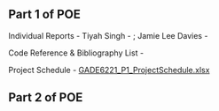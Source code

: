Part 1 of POE 
------------------------------------------------------------------------------------------------------------------------------------------------------------------------------------------------
Individual Reports - Tiyah Singh - ;  Jamie Lee Davies -

Code Reference & Bibliography List - 

Project Schedule - [GADE6221_P1_ProjectSchedule.xlsx](https://github.com/user-attachments/files/19558223/GADE6221_P1_ProjectSchedule.xlsx)

Part 2 of POE
------------------------------------------------------------------------------------------------------------------------------------------------------------------------------------------------
